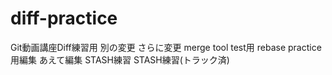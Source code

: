 # diff-practice
Git動画講座Diff練習用
別の変更
さらに変更
merge tool test用
rebase practice用編集
あえて編集
STASH練習
STASH練習(トラック済)
